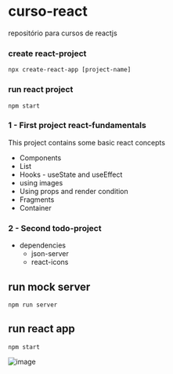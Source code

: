 # curso-react
repositório para cursos de reactjs

### create react-project

```
npx create-react-app [project-name]
```

### run react project

```
npm start
```

### 1 - First project react-fundamentals


This project contains some basic react concepts

* Components
* List
* Hooks - useState and useEffect
* using images
* Using props and render condition
* Fragments
* Container


### 2 - Second todo-project

* dependencies 
    - json-server
    - react-icons

## run mock server
```
npm run server
```

## run react app

```
npm start
```
![image](https://github.com/Miqueias92/curso-react/assets/18688987/135b185e-8705-4d32-a160-036401fbdb43)


